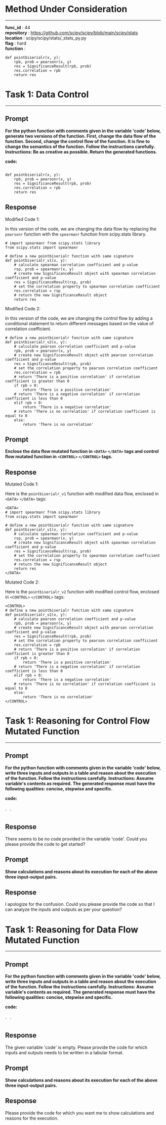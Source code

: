 # Method Under Consideration

---

**func_id** : 44 <br/> 
 **repository** : https://github.com/scipy/scipy/blob/main/scipy/stats <br/> 
**location** : scipy/scipy/stats/_stats_py.py  <br/> 
**flag** : hard <br/> 
**function** : <br/> 
``` <br/> 
def pointbiserialr(x, y):
    rpb, prob = pearsonr(x, y)
    res = SignificanceResult(rpb, prob)
    res.correlation = rpb
    return res 
``` 


# Task 1: Data Control

---

## Prompt

**For the python function with comments given in the variable 'code' below, generate two versions of the function. First, change the data flow of the function. Second, change the control flow of the function. It is fine to change the semantics of the function. Follow the instructions carefully. Instructions: Be as creative as possible. Return the generated functions.**

**code:**

```

def pointbiserialr(x, y):
    rpb, prob = pearsonr(x, y)
    res = SignificanceResult(rpb, prob)
    res.correlation = rpb
    return res

```

## Response

Modified Code 1: 

In this version of the code, we are changing the data flow by replacing the `pearsonr` function with the `spearmanr` function from scipy.stats library.

```
# import spearmanr from scipy.stats library
from scipy.stats import spearmanr

# define a new pointbiserialr function with same signature
def pointbiserialr_v1(x, y):
    # calculate spearman correlation coefficient and p-value
    rsp, prob = spearmanr(x, y)
    # create new SignificanceResult object with spearman correlation coefficient and p-value
    res = SignificanceResult(rsp, prob)
    # set the correlation property to spearman correlation coefficient
    res.correlation = rsp
    # return the new SignificanceResult object
    return res
```

Modified Code 2: 

In this version of the code, we are changing the control flow by adding a conditional statement to return different messages based on the value of correlation coefficient.

```
# define a new pointbiserialr function with same signature
def pointbiserialr_v2(x, y):
    # calculate pearson correlation coefficient and p-value
    rpb, prob = pearsonr(x, y)
    # create new SignificanceResult object with pearson correlation coefficient and p-value
    res = SignificanceResult(rpb, prob)
    # set the correlation property to pearson correlation coefficient
    res.correlation = rpb
    # return 'There is a positive correlation' if correlation coefficient is greater than 0
    if rpb > 0:
        return 'There is a positive correlation'
    # return 'There is a negative correlation' if correlation coefficient is less than 0
    elif rpb < 0:
        return 'There is a negative correlation'
    # return 'There is no correlation' if correlation coefficient is equal to 0
    else:
        return 'There is no correlation'
```

## Prompt

**Enclose the data flow mutated function in `<DATA>` `</DATA>` tags and control flow mutated function in `<CONTROL>` `</CONTROL>` tags.**

## Response

Mutated Code 1: 

Here is the `pointbiserialr_v1` function with modified data flow, enclosed in `<DATA>` `</DATA>` tags:

```
<DATA>
# import spearmanr from scipy.stats library
from scipy.stats import spearmanr

# define a new pointbiserialr function with same signature
def pointbiserialr_v1(x, y):
    # calculate spearman correlation coefficient and p-value
    rsp, prob = spearmanr(x, y)
    # create new SignificanceResult object with spearman correlation coefficient and p-value
    res = SignificanceResult(rsp, prob)
    # set the correlation property to spearman correlation coefficient
    res.correlation = rsp
    # return the new SignificanceResult object
    return res
</DATA>
```

Mutated Code 2: 

Here is the `pointbiserialr_v2` function with modified control flow, enclosed in `<CONTROL>` `</CONTROL>` tags:

```
<CONTROL>
# define a new pointbiserialr function with same signature
def pointbiserialr_v2(x, y):
    # calculate pearson correlation coefficient and p-value
    rpb, prob = pearsonr(x, y)
    # create new SignificanceResult object with pearson correlation coefficient and p-value
    res = SignificanceResult(rpb, prob)
    # set the correlation property to pearson correlation coefficient
    res.correlation = rpb
    # return 'There is a positive correlation' if correlation coefficient is greater than 0
    if rpb > 0:
        return 'There is a positive correlation'
    # return 'There is a negative correlation' if correlation coefficient is less than 0
    elif rpb < 0:
        return 'There is a negative correlation'
    # return 'There is no correlation' if correlation coefficient is equal to 0
    else:
        return 'There is no correlation'
</CONTROL>
```

# Task 1: Reasoning for Control Flow Mutated Function

---

## Prompt

**For the python function with comments given in the variable 'code' below, write three inputs and outputs in a table and reason about the execution of the function. Follow the instructions carefully. Instructions: Assume variable's contents as required. The generated response must have the following qualities: concise, stepwise and specific.**

**code:**

```

` `

```

## Response

There seems to be no code provided in the variable 'code'. Could you please provide the code to get started?

## Prompt

**Show calculations and reasons about its execution for each of the above three input-output pairs.**

## Response

I apologize for the confusion. Could you please provide the code so that I can analyze the inputs and outputs as per your question?

# Task 1: Reasoning for Data Flow Mutated Function

---

## Prompt

**For the python function with comments given in the variable 'code' below, write three inputs and outputs in a table and reason about the execution of the function. Follow the instructions carefully. Instructions: Assume variable's contents as required. The generated response must have the following qualities: concise, stepwise and specific.**

**code:**

```

` `

```

## Response

The given variable 'code' is empty. Please provide the code for which inputs and outputs needs to be written in a tabular format.

## Prompt

**Show calculations and reasons about its execution for each of the above three input-output pairs.**

## Response

Please provide the code for which you want me to show calculations and reasons for the execution.